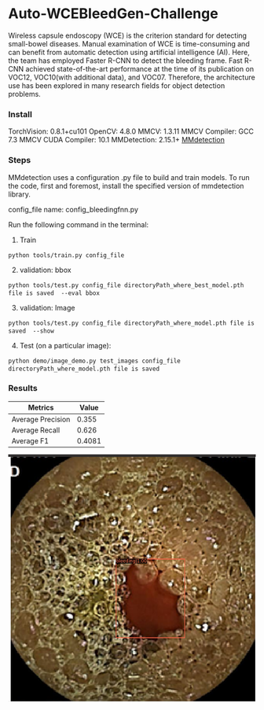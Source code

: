 # Auto-WCEBleedGen-Challenge
Wireless capsule endoscopy (WCE) is the criterion standard for detecting small-bowel diseases. Manual examination of WCE is time-consuming and can benefit from automatic detection using artificial intelligence (AI). Here, the team has employed Faster R-CNN to detect the bleeding frame. Fast R-CNN achieved state-of-the-art performance at the time of its publication on VOC12, VOC10(with additional data), and VOC07. Therefore, the architecture use has been explored in many research fields for object detection problems.

### Install
TorchVision: 0.8.1+cu101
OpenCV: 4.8.0
MMCV: 1.3.11
MMCV Compiler: GCC 7.3
MMCV CUDA Compiler: 10.1
MMDetection: 2.15.1+
[MMdetection](https://mmdetection.readthedocs.io/en/v2.15.1/)

### Steps
MMdetection uses a configuration .py file to build and train models. To run the code, first and foremost, install the specified version of mmdetection library.

config_file name: config_bleedingfnn.py

Run the following command in the terminal:
  1. Train
```
python tools/train.py config_file
```
  2. validation: bbox
```
python tools/test.py config_file directoryPath_where_best_model.pth file is saved  --eval bbox
```
  3. validation: Image
```
python tools/test.py config_file directoryPath_where_model.pth file is saved  --show
```
  4. Test (on a particular image):
```
python demo/image_demo.py test_images config_file directoryPath_where_model.pth file is saved
```
### Results
| Metrics            | Value  |
|--------------------|--------|
| Average Precision  | 0.355  |
| Average Recall     | 0.626  |
| Average F1         | 0.4081 |

![Test Results](https://github.com/Anshull-py/Auto-WCEBleedGen-Challenge/blob/main/ScreenShots/T2_5.png)

